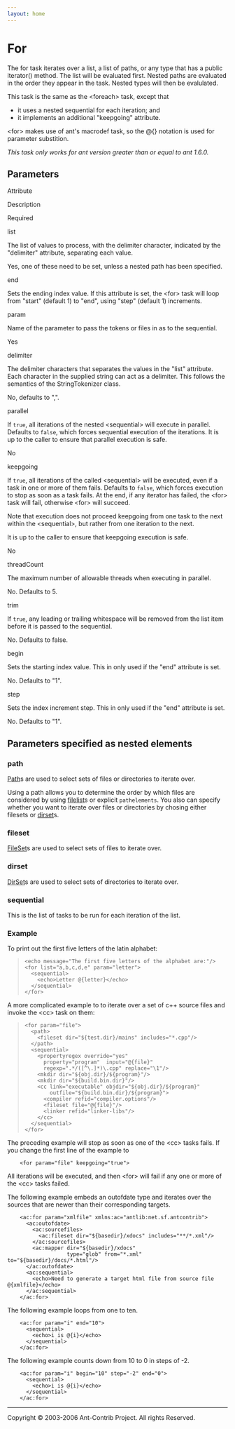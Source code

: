 ```yaml
---
layout: home
---
```

For
===

The for task iterates over a list, a list of paths, or any type that has a public iterator() method. The list will be evaluated first. Nested paths are evaluated in the order they appear in the task. Nested types will then be evalulated.

This task is the same as the &lt;foreach&gt; task, except that

-   it uses a nested sequential for each iteration; and
-   it implements an additional "keepgoing" attribute.

&lt;for&gt; makes use of ant's macrodef task, so the @{} notation is used for parameter substition.

*This task only works for ant version greater than or equal to ant 1.6.0.*

Parameters
----------

Attribute

Description

Required

list

The list of values to process, with the delimiter character, indicated by the "delimiter" attribute, separating each value.

Yes, one of these need to be set, unless a nested path has been specified.

end

Sets the ending index value. If this attribute is set, the &lt;for&gt; task will loop from "start" (default 1) to "end", using "step" (default 1) increments.

param

Name of the parameter to pass the tokens or files in as to the sequential.

Yes

delimiter

The delimiter characters that separates the values in the "list" attribute. Each character in the supplied string can act as a delimiter. This follows the semantics of the StringTokenizer class.

No, defaults to ",".

parallel

If `true`, all iterations of the nested &lt;sequential&gt; will execute in parallel. Defaults to `false`, which forces sequential execution of the iterations. It is up to the caller to ensure that parallel execution is safe.

No

keepgoing

If `true`, all iterations of the called &lt;sequential&gt; will be executed, even if a task in one or more of them fails. Defaults to `false`, which forces execution to stop as soon as a task fails. At the end, if any iterator has failed, the &lt;for&gt; task will fail, otherwise &lt;for&gt; will succeed.

Note that execution does not proceed keepgoing from one task to the next within the &lt;sequential&gt;, but rather from one iteration to the next.

It is up to the caller to ensure that keepgoing execution is safe.

No

threadCount

The maximum number of allowable threads when executing in parallel.

No. Defaults to 5.

trim

If `true`, any leading or trailing whitespace will be removed from the list item before it is passed to the sequential.

No. Defaults to false.

begin

Sets the starting index value. This in only used if the "end" attribute is set.

No. Defaults to "1".

step

Sets the index increment step. This in only used if the "end" attribute is set.

No. Defaults to "1".

Parameters specified as nested elements
---------------------------------------

<span id="path"></span>

### path

[Path](http://ant.apache.org/manual/using.html#path)s are used to select sets of files or directories to iterate over.

Using a path allows you to determine the order by which files are considered by using [filelist](http://ant.apache.org/manual/CoreTypes/filelist.html)s or explicit `pathelements`. You also can specify whether you want to iterate over files or directories by chosing either filesets or [dirset](http://ant.apache.org/manual/CoreTypes/dirset.html)s.

<span id="fileset"></span>

### fileset

[FileSet](http://ant.apache.org/manual/CoreTypes/fileset.html)s are used to select sets of files to iterate over.

<span id="fileset"></span>

### dirset

[DirSet](http://ant.apache.org/manual/CoreTypes/dirset.html)s are used to select sets of directories to iterate over.

<span id="seqential"></span>

### sequential

This is the list of tasks to be run for each iteration of the list.

### Example

To print out the first five letters of the latin alphabet:

>     <echo message="The first five letters of the alphabet are:"/>
>     <for list="a,b,c,d,e" param="letter">
>       <sequential>
>         <echo>Letter @{letter}</echo>
>       </sequential>
>     </for>
>             

A more complicated example to to iterate over a set of c++ source files and invoke the &lt;cc&gt; task on them:

>     <for param="file">
>       <path>
>         <fileset dir="${test.dir}/mains" includes="*.cpp"/>
>       </path>
>       <sequential>
>         <propertyregex override="yes"
>           property="program"  input="@{file}"
>           regexp=".*/([^\.]*)\.cpp" replace="\1"/>
>         <mkdir dir="${obj.dir}/${program}"/>
>         <mkdir dir="${build.bin.dir}"/>
>         <cc link="executable" objdir="${obj.dir}/${program}"
>             outfile="${build.bin.dir}/${program}">
>           <compiler refid="compiler.options"/>
>           <fileset file="@{file}"/>
>           <linker refid="linker-libs"/>
>         </cc>
>       </sequential>
>     </for>
>             

The preceding example will stop as soon as one of the &lt;cc&gt; tasks fails. If you change the first line of the example to

        <for param="file" keepgoing="true">

All iterations will be executed, and then &lt;for&gt; will fail if any one or more of the &lt;cc&gt; tasks failed.

The following example embeds an outofdate type and iterates over the sources that are newer than their corresponding targets.

        <ac:for param="xmlfile" xmlns:ac="antlib:net.sf.antcontrib">
          <ac:outofdate>
            <ac:sourcefiles>
              <ac:fileset dir="${basedir}/xdocs" includes="**/*.xml"/>
            </ac:sourcefiles>
            <ac:mapper dir="${basedir}/xdocs"
                       type="glob" from="*.xml" to="${basedir}/docs/*.html"/>
          </ac:outofdate>
          <ac:sequential>
            <echo>Need to generate a target html file from source file @{xmlfile}</echo>
          </ac:sequential>
        </ac:for>
          

The following example loops from one to ten.

        <ac:for param="i" end="10">
          <sequential>
            <echo>i is @{i}</echo>
          </sequential>
        </ac:for>
        

The following example counts down from 10 to 0 in steps of -2.

        <ac:for param="i" begin="10" step="-2" end="0">
          <sequential>
            <echo>i is @{i}</echo>
          </sequential>
        </ac:for>
        

------------------------------------------------------------------------

Copyright © 2003-2006 Ant-Contrib Project. All rights Reserved.
